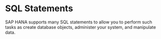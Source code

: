 <!-- loio20a6791f751910148d2bfe3814192a01 -->

# SQL Statements

SAP HANA supports many SQL statements to allow you to perform such tasks as create database objects, administer your system, and manipulate data.


